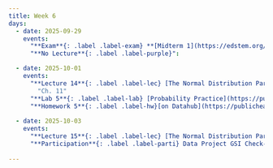 ```yaml
---
title: Week 6
days:
  - date: 2025-09-29
    events:
      "**Exam**{: .label .label-exam} **[Midterm 1](https://edstem.org/us/courses/63660/discussion/5305113) (Remote)**":
      "**No Lecture**{: .label .label-purple}":

  - date: 2025-10-01
    events:
      "**Lecture 14**{: .label .label-lec} [The Normal Distribution Part I](https://ph142-ucb.github.io/fa25/src/lec/Lec14_Normal-distn.html) [(Recording)](https://kaf.berkeley.edu/media/t/1_6mjfsbdh/354120542) ": 
        "Ch. 11"
      "**Lab 5**{: .label .label-lab} [Probability Practice](https://publichealth.datahub.berkeley.edu/hub/user-redirect/git-pull?repo=https%3A%2F%2Fgithub.com%2Fph142-ucb%2Fph142-fa25&urlpath=rstudio%2F&branch=main) (Due Oct 4th)":
      "**Homework 5**{: .label .label-hw}[on Datahub](https://publichealth.datahub.berkeley.edu/hub/user-redirect/git-pull?repo=https%3A%2F%2Fgithub.com%2Fph142-ucb%2Fph142-fa25&urlpath=rstudio%2F&branch=main)":
      
  - date: 2025-10-03
    events:
      "**Lecture 15**{: .label .label-lec} [The Normal Distribution Part II](https://ph142-ucb.github.io/fa25/src/lec/Lec15_Normal-distn-II.html) [(Recording)](https://kaf.berkeley.edu/media/t/1_j4kjncrb/354120542)":
      "**Participation**{: .label .label-parti} Data Project GSI Check-In ":
      
---
```

